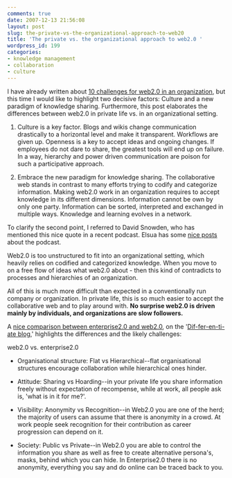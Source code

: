 ```yaml
---
comments: true
date: 2007-12-13 21:56:08
layout: post
slug: the-private-vs-the-organizational-approach-to-web20
title: 'The private vs. the organizational approach to web2.0 '
wordpress_id: 199
categories:
- knowledge management
- collaboration
- culture
---
```


I have already written about [10 challenges for web2.0 in an organization](http://www.crisscrossed.net/2007/07/04/10-challenges-for-web20-in-organizations/), but this time I would like to highlight two decisive factors: Culture and a new paradigm of knowledge sharing. Furthermore, this post elaborates the differences between web2.0 in private life vs. in an organizational setting.



	
  1. Culture is a key factor. Blogs and wikis change communication drastically to a horizontal level and make it transparent. Workflows are given up. Openness is a key to accept ideas and ongoing changes. If employees do not dare to share, the greatest tools will end up on failure. In a way, hierarchy and power driven communication are poison for such a participative approach.

	
  2. Embrace the new paradigm for knowledge sharing. The collaborative web stands in contrast to many efforts trying to codify and categorize information. Making web2.0 work in an organization requires to accept knowledge in its different dimensions. Information cannot be own by only one party. Information can be sorted, interpreted and exchanged in multiple ways. Knowledge and learning evolves in a network.


To clarify the second point, I referred to David Snowden, who has mentioned this nice quote in a recent podcast. Elsua has some [nice posts](http://www.elsua.net/2007/11/23/the-impact-of-web-20-on-knowledge-work-and-knowledge-management-by-dave-snowden-and-jon-husband-part-i/) about the podcast.


Web2.0 is too unstructured to fit into an organizational setting, which heavily relies on codified and categorized knowledge. When you move to on a free flow of ideas what web2.0  about - then this kind of contradicts to processes and hierarchies of an organization.


All of this is much more difficult than expected in a conventionally run company or organization. In private life, this is so much easier to accept the collaborative web and to play around with. **No surprise web2.0 is driven mainly by individuals, and organizations are slow followers.**

A [nice comparison between enterprise2.0 and web2.0](http://dif-fer-en-ti-ate.blogspot.com/2007/09/difference-between-web20-enterprise20.html), on the '[Dif-fer-en-ti-ate blog](http://dif-fer-en-ti-ate.blogspot.com),' highlights the differences and the likely challenges:

web2.0 vs. enterprise2.0



	
  * Organisational structure: Flat vs Hierarchical--flat organisational structures encourage collaboration while hierarchical ones hinder.

	
  * Attitude: Sharing vs Hoarding--in your private life you share information freely without expectation of recompense, while at work, all people ask is, 'what is in it for me?'.

	
  * Visibility: Anonymity vs Recognition--in Web2.0 you are one of the herd; the majority of users can assume that there is anonymity in a crowd. At work people seek recognition for their contribution as career progression can depend on it.

	
  * Society: Public vs Private--in Web2.0 you are able to control the information you share as well as free to create alternative persona's, masks, behind which you can hide. In Enterprise2.0 there is no anonymity, everything you say and do online can be traced back to you.


